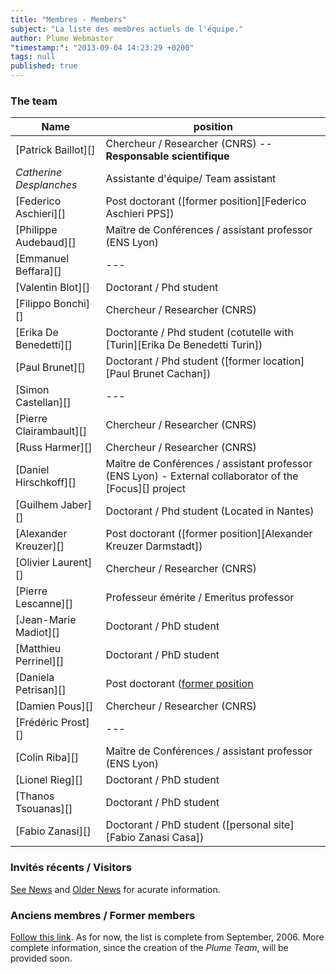 ```yaml
---
title: "Membres - Members"
subject: "La liste des membres actuels de l'équipe."
author: Plume Webmaster
"timestamp:": "2013-09-04 14:23:29 +0200"
tags: null
published: true
---
```


### The team


Name | position
---- | --------
[Patrick Baillot][]    | Chercheur / Researcher (CNRS) -- **Responsable scientifique**
*Catherine Desplanches*  | Assistante d'équipe/ Team assistant
[Federico Aschieri][] | Post doctorant ([former position][Federico Aschieri PPS])
[Philippe Audebaud][]  | Maître de Conférences / assistant professor (ENS Lyon)
[Emmanuel Beffara][]   | ---
[Valentin Blot][]      | Doctorant / Phd student
[Filippo Bonchi][]     | Chercheur / Researcher (CNRS)
[Erika De Benedetti][] | Doctorante / Phd student (cotutelle with [Turin][Erika De Benedetti Turin])
[Paul Brunet][]        | Doctorant / Phd student ([former location][Paul Brunet Cachan])
[Simon Castellan][]    | ---
[Pierre Clairambault][]| Chercheur / Researcher (CNRS) 
[Russ Harmer][]        | Chercheur / Researcher (CNRS)
[Daniel Hirschkoff][]  | Maître de Conférences / assistant professor (ENS Lyon) - External collaborator of the [Focus][] project
[Guilhem Jaber][]      | Doctorant / Phd student (Located in Nantes)
[Alexander Kreuzer][]  | Post doctorant ([former position][Alexander Kreuzer Darmstadt])
[Olivier Laurent][]    | Chercheur / Researcher (CNRS)
[Pierre Lescanne][]    | Professeur émérite / Emeritus professor
[Jean-Marie Madiot][]  | Doctorant / PhD student
[Matthieu Perrinel][]  | Doctorant / PhD student
[Daniela Petrisan][]   | Post doctorant ([former position](http://www.cs.le.ac.uk/people/dlp10/)
[Damien Pous][]        | Chercheur / Researcher (CNRS)
[Frédéric Prost][]     | ---
[Colin Riba][]         | Maître de Conférences / assistant professor (ENS Lyon)
[Lionel Rieg][]        | Doctorant / PhD student
[Thanos Tsouanas][]    | Doctorant / PhD student
[Fabio Zanasi][]       | Doctorant / PhD student ([personal site][Fabio Zanasi Casa])

###  Invités récents / Visitors

[See News](News) and [Older News](Previously) for acurate information.


###  Anciens membres / Former members

[Follow this link](FormerMembers). As for now, the list is complete from September, 2006. More complete information, since the creation of the *Plume Team*, will be provided soon.